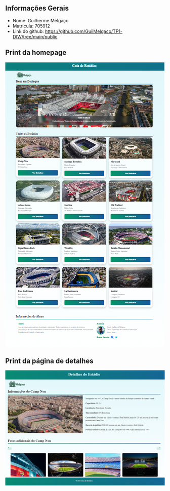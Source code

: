 ## Informações Gerais

- Nome: Guilherme Melgaço
- Matricula: 705912
- Link do github: https://github.com/GuiiMelgaco/TP1-DIW/tree/main/public

## Print da homepage
<img src="homepage.png"/>

## Print da página de detalhes
<img src="detalhes.png"/>
